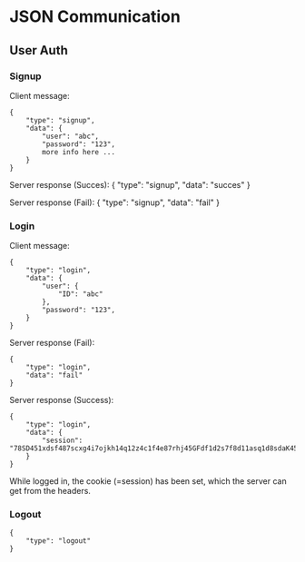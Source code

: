 
# JSON Communication

## User Auth

### Signup

Client message:

	{
		"type": "signup",
		"data": {
			"user": "abc",
			"password": "123",
			more info here ...
		}
	}

Server response (Succes): 
{
	"type": "signup",
	"data": "succes"
}

Server response (Fail): 
{
	"type": "signup",
	"data": "fail"
}

### Login

Client message:

	{
		"type": "login",
		"data": {
			"user": {
				"ID": "abc"
			},
			"password": "123",
		}
	}

Server response (Fail):

	{
		"type": "login",
		"data": "fail"
	}

Server response (Success):

	{
		"type": "login",
		"data": {
			"session": "78SD451xdsf487scxg4i7ojkh14q12z4c1f4e87rhj45GFdf1d2s7f8d11asq1d8sdaK45FDW12"
		}
	}

While logged in, the cookie (=session) has been set, which the server can get from the headers.

### Logout

	{
		"type": "logout"
	}





